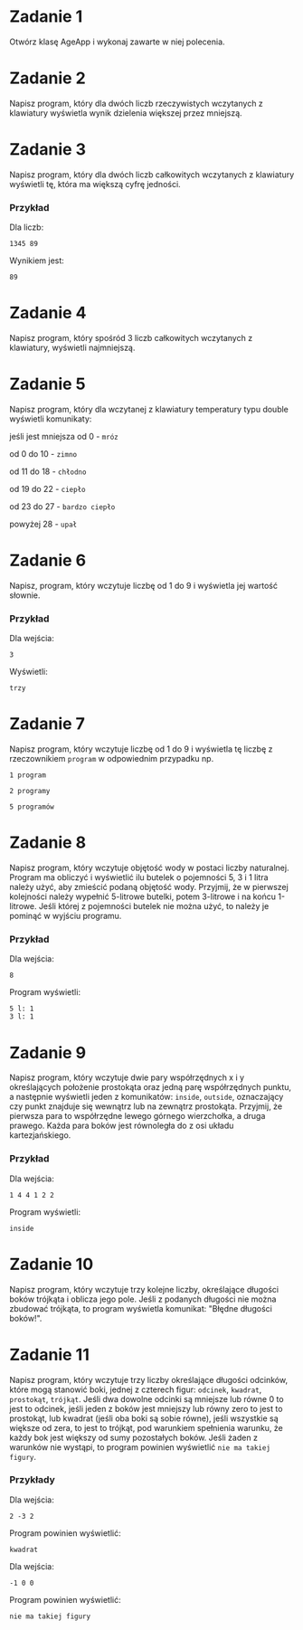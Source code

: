 # Zadanie 1
Otwórz klasę AgeApp i wykonaj zawarte w niej polecenia.

# Zadanie 2
Napisz program, który dla dwóch liczb rzeczywistych wczytanych z klawiatury wyświetla wynik dzielenia większej przez mniejszą.

# Zadanie 3
Napisz program, który dla dwóch liczb całkowitych wczytanych z klawiatury wyświetli tę, która ma większą cyfrę jedności.
### Przykład
Dla liczb:

`1345 89`

Wynikiem jest:

`89`

# Zadanie 4
Napisz program, który spośród 3 liczb całkowitych wczytanych z klawiatury, wyświetli najmniejszą.

# Zadanie 5
Napisz program, który dla wczytanej z klawiatury temperatury typu double wyświetli komunikaty:

jeśli jest mniejsza od 0 - `mróz`

od 0 do 10          - `zimno`

od 11 do 18         - `chłodno`

od 19 do 22         - `ciepło`

od 23 do 27         - `bardzo ciepło`

powyżej 28          - `upał`

# Zadanie 6
Napisz, program, który wczytuje liczbę od 1 do 9 i wyświetla jej wartość słownie.

### Przykład
Dla wejścia:

`3`

Wyświetli:

`trzy`

# Zadanie 7
Napisz program, który wczytuje liczbę od 1 do 9 i wyświetla tę liczbę z rzeczownikiem `program` w odpowiednim przypadku np.

`1 program`

`2 programy`

`5 programów`

# Zadanie 8
Napisz program, który wczytuje objętość wody w postaci liczby naturalnej. Program ma obliczyć i wyświetlić ilu butelek o pojemności 5, 3 i 1 litra należy
użyć, aby zmieścić podaną objętość wody. Przyjmij, że w pierwszej kolejności należy wypełnić 5-litrowe butelki, potem 3-litrowe i na końcu 1-litrowe. Jeśli której 
z pojemności butelek nie można użyć, to należy je pominąć w wyjściu programu. 

### Przykład
Dla wejścia:

`8`

Program wyświetli:
```
5 l: 1 
3 l: 1
```

# Zadanie 9
Napisz program, który wczytuje dwie pary współrzędnych x i y określających położenie prostokąta oraz jedną parę
współrzędnych punktu, a następnie wyświetli jeden z komunikatów: `inside`, `outside`, oznaczający czy punkt
znajduje się wewnątrz lub na zewnątrz prostokąta. Przyjmij, że pierwsza para to współrzędne lewego górnego wierzchołka,
a druga prawego. Każda para boków jest równoległa do z osi układu kartezjańskiego.

### Przykład
Dla wejścia:

`1 4 4 1 2 2`

Program wyświetli:

`inside`

# Zadanie 10
Napisz program, który wczytuje trzy kolejne liczby, określające długości boków trójkąta i oblicza jego pole. Jeśli
z podanych długości nie można zbudować trójkąta, to program wyświetla komunikat: "Błędne długości boków!".

# Zadanie 11
Napisz program, który wczytuje trzy liczby określające długości odcinków, które mogą stanowić boki, jednej z czterech figur:
`odcinek`, `kwadrat`, `prostokąt`, `trójkąt`. Jeśli dwa dowolne odcinki są mniejsze lub równe 0 to jest to odcinek, 
jeśli jeden z boków jest mniejszy lub równy zero to jest to prostokąt, lub kwadrat (jeśli oba boki są sobie równe), jeśli 
wszystkie są większe od zera, to jest to trójkąt, pod warunkiem spełnienia warunku, że każdy bok jest większy od sumy pozostałych 
boków. Jeśli żaden z warunków nie wystąpi, to program powinien wyświetlić `nie ma takiej figury`.

### Przykłady
Dla wejścia:
```
2 -3 2
```
Program powinien wyświetlić:
```
kwadrat
```
Dla wejścia:
```
-1 0 0
```
Program powinien wyświetlić:
```
nie ma takiej figury
```





